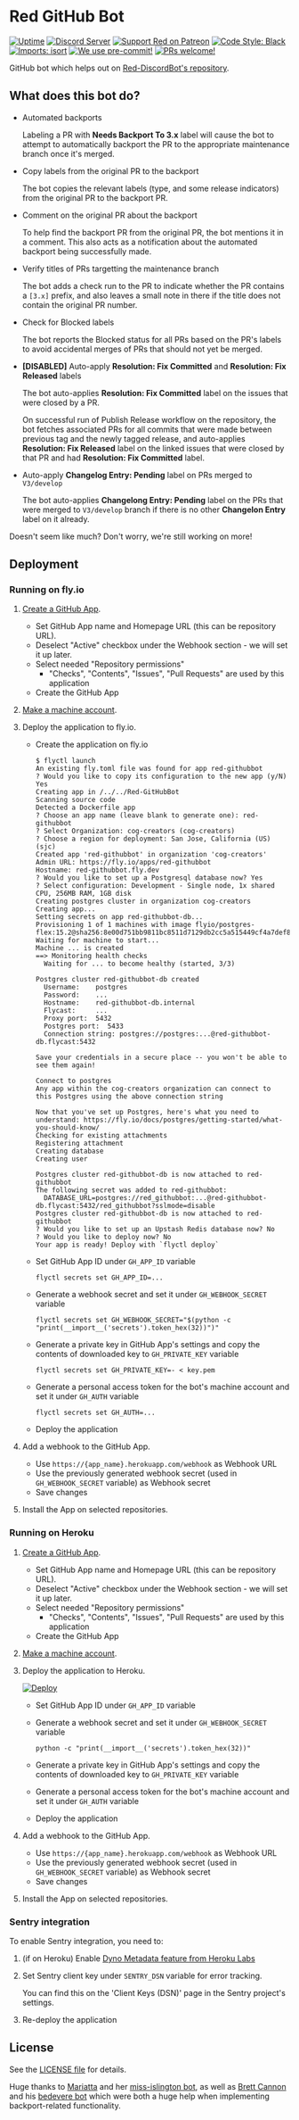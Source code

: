 # Red GitHub Bot

[![Uptime](https://img.shields.io/endpoint?url=https%3A%2F%2Fraw.githubusercontent.com%2FCog-Creators%2FRed-Status%2Fmaster%2Fapi%2Fred-git-hub-bot%2Fuptime.json)](https://status.discord.red/)
[![Discord Server](https://discordapp.com/api/guilds/133049272517001216/widget.png?style=shield)](https://discord.gg/red)
[![Support Red on Patreon](https://img.shields.io/badge/Support-Red!-red.svg)](https://www.patreon.com/Red_Devs)
[![Code Style: Black](https://img.shields.io/badge/code%20style-black-000000.svg)](https://github.com/psf/black)
[![Imports: isort](https://user-images.githubusercontent.com/6032823/111363465-600fe880-8690-11eb-8377-ec1d4d5ff981.png)](https://github.com/PyCQA/isort)
[![We use pre-commit!](https://img.shields.io/badge/pre--commit-enabled-brightgreen?logo=pre-commit&logoColor=white)](https://github.com/pre-commit/pre-commit)
[![PRs welcome!](https://img.shields.io/badge/PRs-welcome-brightgreen.svg)](http://makeapullrequest.com)

GitHub bot which helps out on [Red-DiscordBot's repository](https://github.com/Cog-Creators/Red-DiscordBot).

## What does this bot do?

- Automated backports

    Labeling a PR with **Needs Backport To 3.x** label will cause the bot to attempt to
    automatically backport the PR to the appropriate maintenance branch once it's merged.

- Copy labels from the original PR to the backport

    The bot copies the relevant labels (type, and some release indicators)
    from the original PR to the backport PR.

- Comment on the original PR about the backport

    To help find the backport PR from the original PR, the bot mentions it in a comment.
    This also acts as a notification about the automated backport being successfully made.

- Verify titles of PRs targetting the maintenance branch

    The bot adds a check run to the PR to indicate whether the PR contains a `[3.x]` prefix,
    and also leaves a small note in there if the title does not contain the original PR number.

- Check for Blocked labels

    The bot reports the Blocked status for all PRs based on the PR's labels
    to avoid accidental merges of PRs that should not yet be merged.

- **[DISABLED]** Auto-apply **Resolution: Fix Committed** and **Resolution: Fix Released** labels

    The bot auto-applies **Resolution: Fix Committed** label on the issues that were
    closed by a PR.

    On successful run of Publish Release workflow on the repository, the bot fetches associated PRs
    for all commits that were made between previous tag and the newly tagged release,
    and auto-applies **Resolution: Fix Released** label on the linked issues that were closed by
    that PR and had **Resolution: Fix Committed** label.

- Auto-apply **Changelog Entry: Pending** label on PRs merged to `V3/develop`

    The bot auto-applies **Changelong Entry: Pending** label on the PRs that were
    merged to `V3/develop` branch if there is no other **Changelon Entry** label on it already.

Doesn't seem like much? Don't worry, we're still working on more!

## Deployment

### Running on fly.io

1. [Create a GitHub App](https://github.com/settings/apps/new).
    - Set GitHub App name and Homepage URL (this can be repository URL).
    - Deselect "Active" checkbox under the Webhook section - we will set it up later.
    - Select needed "Repository permissions"
        - "Checks", "Contents", "Issues", "Pull Requests" are used by this application
    - Create the GitHub App
1. [Make a machine account](https://github.com/signup).
1. Deploy the application to fly.io.

    - Create the application on fly.io

        ```
        $ flyctl launch
        An existing fly.toml file was found for app red-githubbot
        ? Would you like to copy its configuration to the new app (y/N) Yes
        Creating app in /../../Red-GitHubBot
        Scanning source code
        Detected a Dockerfile app
        ? Choose an app name (leave blank to generate one): red-githubbot
        ? Select Organization: cog-creators (cog-creators)
        ? Choose a region for deployment: San Jose, California (US) (sjc)
        Created app 'red-githubbot' in organization 'cog-creators'
        Admin URL: https://fly.io/apps/red-githubbot
        Hostname: red-githubbot.fly.dev
        ? Would you like to set up a Postgresql database now? Yes
        ? Select configuration: Development - Single node, 1x shared CPU, 256MB RAM, 1GB disk
        Creating postgres cluster in organization cog-creators
        Creating app...
        Setting secrets on app red-githubbot-db...
        Provisioning 1 of 1 machines with image flyio/postgres-flex:15.2@sha256:8e00d751bb9811bc8511d7129db2cc5a515449cf4a7def8f1d60faacb2be91c6
        Waiting for machine to start...
        Machine ... is created
        ==> Monitoring health checks
          Waiting for ... to become healthy (started, 3/3)

        Postgres cluster red-githubbot-db created
          Username:    postgres
          Password:    ...
          Hostname:    red-githubbot-db.internal
          Flycast:     ...
          Proxy port:  5432
          Postgres port:  5433
          Connection string: postgres://postgres:...@red-githubbot-db.flycast:5432

        Save your credentials in a secure place -- you won't be able to see them again!

        Connect to postgres
        Any app within the cog-creators organization can connect to this Postgres using the above connection string

        Now that you've set up Postgres, here's what you need to understand: https://fly.io/docs/postgres/getting-started/what-you-should-know/
        Checking for existing attachments
        Registering attachment
        Creating database
        Creating user

        Postgres cluster red-githubbot-db is now attached to red-githubbot
        The following secret was added to red-githubbot:
          DATABASE_URL=postgres://red_githubbot:...@red-githubbot-db.flycast:5432/red_githubbot?sslmode=disable
        Postgres cluster red-githubbot-db is now attached to red-githubbot
        ? Would you like to set up an Upstash Redis database now? No
        ? Would you like to deploy now? No
        Your app is ready! Deploy with `flyctl deploy`
        ```

    - Set GitHub App ID under `GH_APP_ID` variable

        ```
        flyctl secrets set GH_APP_ID=...
        ```

    - Generate a webhook secret and set it under `GH_WEBHOOK_SECRET` variable

        ```
        flyctl secrets set GH_WEBHOOK_SECRET="$(python -c "print(__import__('secrets').token_hex(32))")"
        ```

    - Generate a private key in GitHub App's settings and copy the contents of downloaded key to `GH_PRIVATE_KEY` variable

        ```
        flyctl secrets set GH_PRIVATE_KEY=- < key.pem
        ```

    - Generate a personal access token for the bot's machine account and set it under `GH_AUTH` variable

        ```
        flyctl secrets set GH_AUTH=...
        ```

    - Deploy the application
1. Add a webhook to the GitHub App.
    - Use `https://{app_name}.herokuapp.com/webhook` as Webhook URL
    - Use the previously generated webhook secret (used in `GH_WEBHOOK_SECRET` variable) as Webhook secret
    - Save changes
1. Install the App on selected repositories.

### Running on Heroku

1. [Create a GitHub App](https://github.com/settings/apps/new).
    - Set GitHub App name and Homepage URL (this can be repository URL).
    - Deselect "Active" checkbox under the Webhook section - we will set it up later.
    - Select needed "Repository permissions"
        - "Checks", "Contents", "Issues", "Pull Requests" are used by this application
    - Create the GitHub App
1. [Make a machine account](https://github.com/signup).
1. Deploy the application to Heroku.

    [![Deploy](https://www.herokucdn.com/deploy/button.svg)](https://heroku.com/deploy?template=https://github.com/Cog-Creators/Red-GitHubBot)

    - Set GitHub App ID under `GH_APP_ID` variable
    - Generate a webhook secret and set it under `GH_WEBHOOK_SECRET` variable

        ```
        python -c "print(__import__('secrets').token_hex(32))"
        ```

    - Generate a private key in GitHub App's settings and copy the contents of downloaded key to `GH_PRIVATE_KEY` variable
    - Generate a personal access token for the bot's machine account and set it under `GH_AUTH` variable
    - Deploy the application
1. Add a webhook to the GitHub App.
    - Use `https://{app_name}.herokuapp.com/webhook` as Webhook URL
    - Use the previously generated webhook secret (used in `GH_WEBHOOK_SECRET` variable) as Webhook secret
    - Save changes
1. Install the App on selected repositories.

### Sentry integration

To enable Sentry integration, you need to:

1. (if on Heroku) Enable [Dyno Metadata feature from Heroku Labs](https://devcenter.heroku.com/articles/dyno-metadata)
1. Set Sentry client key under `SENTRY_DSN` variable for error tracking.

    You can find this on the 'Client Keys (DSN)' page in the Sentry project's settings.

1. Re-deploy the application

## License

See the [LICENSE file](LICENSE) for details.

Huge thanks to [Mariatta](https://github.com/Mariatta)
and her [miss-islington bot](https://github.com/python/miss-islington),
as well as [Brett Cannon](https://github.com/brettcannon)
and his [bedevere bot](https://github.com/python/bedevere)
which were both a huge help when implementing backport-related functionality.
